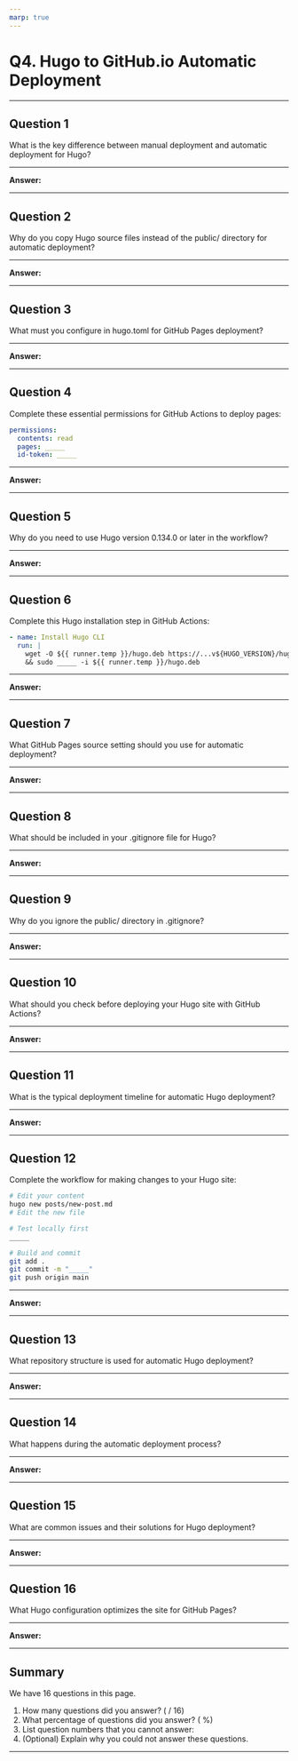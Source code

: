 ```yaml
---
marp: true
---
```


# Q4. Hugo to GitHub.io Automatic Deployment

---

## Question 1

What is the key difference between manual deployment and automatic deployment for Hugo?

---

**Answer:**



---

## Question 2

Why do you copy Hugo source files instead of the public/ directory for automatic deployment?

---

**Answer:**



---

## Question 3

What must you configure in hugo.toml for GitHub Pages deployment?

---

**Answer:**



---

## Question 4

Complete these essential permissions for GitHub Actions to deploy pages:

```yaml
permissions:
  contents: read
  pages: _____
  id-token: _____
```

---

**Answer:**



---

## Question 5

Why do you need to use Hugo version 0.134.0 or later in the workflow?

---

**Answer:**



---

## Question 6

Complete this Hugo installation step in GitHub Actions:

```yaml
- name: Install Hugo CLI
  run: |
    wget -O ${{ runner.temp }}/hugo.deb https://...v${HUGO_VERSION}/hugo_extended_${HUGO_VERSION}_linux-amd64.deb \
    && sudo _____ -i ${{ runner.temp }}/hugo.deb
```

---

**Answer:**



---

## Question 7

What GitHub Pages source setting should you use for automatic deployment?

---

**Answer:**



---

## Question 8

What should be included in your .gitignore file for Hugo?

---

**Answer:**



---

## Question 9

Why do you ignore the public/ directory in .gitignore?

---

**Answer:**



---

## Question 10

What should you check before deploying your Hugo site with GitHub Actions?

---

**Answer:**



---

## Question 11

What is the typical deployment timeline for automatic Hugo deployment?

---

**Answer:**



---

## Question 12

Complete the workflow for making changes to your Hugo site:

```bash
# Edit your content
hugo new posts/new-post.md
# Edit the new file

# Test locally first
_____

# Build and commit
git add .
git commit -m "_____"
git push origin main
```

---

**Answer:**



---

## Question 13

What repository structure is used for automatic Hugo deployment?

---

**Answer:**



---

## Question 14

What happens during the automatic deployment process?

---

**Answer:**



---

## Question 15

What are common issues and their solutions for Hugo deployment?

---

**Answer:**



---

## Question 16

What Hugo configuration optimizes the site for GitHub Pages?

---

**Answer:**



---

## Summary

We have 16 questions in this page.

1. How many questions did you answer? ( / 16)
2. What percentage of questions did you answer? (  %)
3. List question numbers that you cannot answer:
4. (Optional) Explain why you could not answer these questions.

---